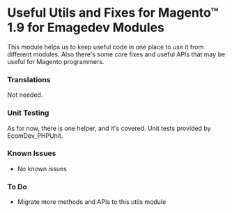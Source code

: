 # Useful Utils and Fixes for Magento&trade; 1.9 for Emagedev Modules

This module helps us to keep useful code in one place to use it from
different modules. Also there's some core fixes and useful APIs that may
be useful for Magento programmers.

### Translations

Not needed.

### Unit Testing

As for now, there is one helper, and it's covered. Unit tests provided by EcomDev_PHPUnit.

### Known Issues

* No known issues 

### To Do

* Migrate more methods and APIs to this utils module
